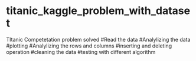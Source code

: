 # titanic_kaggle_problem_with_dataset
TItanic Competetation problem solved
#Read the data
#Analylizing the data
#plotting
#Analylizing the rows and columns
#inserting and deleting operation
#cleaning the data
#testing with different algorithm

